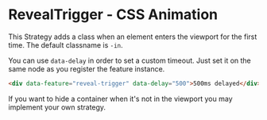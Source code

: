 # RevealTrigger - CSS Animation

This Strategy adds a class when an element enters the viewport for the first time. The default classname is `-in`.

You can use `data-delay` in order to set a custom timeout. Just set it on the same node as you register the feature instance.

```html
<div data-feature="reveal-trigger" data-delay="500">500ms delayed</div>
```

If you want to hide a container when it's not in the viewport you may implement your own strategy.
